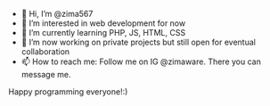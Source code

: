 - 👋 Hi, I’m @zima567 
- 👀 I’m interested in web development for now
- 🌱 I’m currently learning PHP, JS, HTML, CSS
- 💞️ I’m now working on private projects but still open for eventual collaboration 
- 📫 How to reach me: 
Follow me on IG @zimaware. There you can message me.

Happy programming everyone!:)

<!---
zima567/zima567 is a ✨ special ✨ repository because its `README.md` (this file) appears on your GitHub profile.
You can click the Preview link to take a look at your changes.
--->
